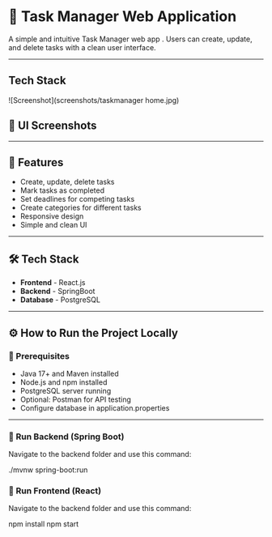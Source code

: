 # 📝 Task Manager Web Application

A simple and intuitive Task Manager web app . Users can create, update, and delete tasks with a clean user interface.

---

## Tech Stack

![Screenshot](screenshots/taskmanager home.jpg)


## 📸 UI Screenshots



---

## 🚀 Features

- Create, update, delete tasks
- Mark tasks as completed
- Set deadlines for competing tasks
- Create categories for different tasks
- Responsive design
- Simple and clean UI

---

## 🛠 Tech Stack

- **Frontend** - React.js
- **Backend** - SpringBoot
- **Database** - PostgreSQL

---

## ⚙️ How to Run the Project Locally

### 🔹 Prerequisites

- Java 17+ and Maven installed
- Node.js and npm installed
- PostgreSQL server running
- Optional: Postman for API testing
- Configure database in application.properties
---

### 🔸 Run Backend (Spring Boot)

Navigate to the backend folder and use this command:

  ./mvnw spring-boot:run

### 🔸 Run Frontend (React)

Navigate to the backend folder and use this command:

  npm install
  npm start
